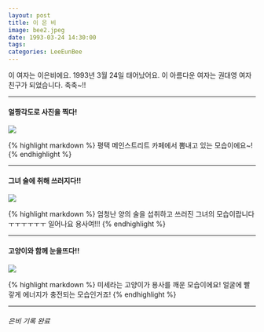 ```yaml
---
layout: post
title: 이 은 비
image: bee2.jpeg
date: 1993-03-24 14:30:00
tags:
categories: LeeEunBee
---
```

이 여자는 이은비에요. 1993년 3월 24일 태어났어요. 이 아름다운 여자는 권대영 여자친구가 되었습니다. 축축~!!

***

#### 얼짱각도로 사진을 찍다!

![]({{site.baseurl}}/images/bee1.jpeg)

{% highlight markdown %}
평택 메인스트리트 카페에서 뽐내고 있는 모습이에요~!
{% endhighlight %}

***

#### 그녀 술에 취해 쓰러지다!!

![]({{site.baseurl}}/images/bee3.jpeg)

{% highlight markdown %}
엄청난 양의 술을 섭취하고 쓰러진 그녀의 모습이랍니다 ㅜㅜㅜㅜㅜㅜ 일어나요 용사여!!!
{% endhighlight %}

***

#### 고양이와 함께 눈을뜨다!!

![]({{site.baseurl}}/images/bee4.jpeg)

{% highlight markdown %}
미세라는 고양이가 용사를 깨운 모습이에요! 얼굴에 빨갛게 에너지가 충전되는 모습인거죠!
{% endhighlight %}

***

###### 은비 기록 완료

